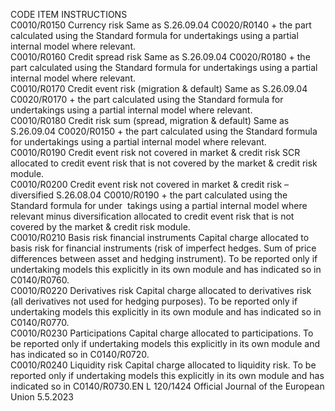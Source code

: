  
CODE  ITEM  INSTRUCTIONS  
C0010/R0150  Currency risk  Same as S.26.09.04 C0020/R0140 + the part calculated using the Standard formula 
for undertakings using a partial internal model where relevant.  
C0010/R0160  Credit spread risk  Same as S.26.09.04 C0020/R0180 + the part calculated using the Standard formula 
for undertakings using a partial internal model where relevant.  
C0010/R0170  Credit event risk 
(migration & default)  Same as S.26.09.04 C0020/R0170 + the part calculated using the Standard formula 
for undertakings using a partial internal model where relevant.  
C0010/R0180  Credit risk sum (spread, 
migration & default)  Same as S.26.09.04 C0020/R0150 + the part calculated using the Standard formula 
for undertakings using a partial internal model where relevant.  
C0010/R0190  Credit event risk not 
covered in market & 
credit risk  SCR allocated to credit event risk that is not covered by the market & credit risk 
module.  
C0010/R0200  Credit event risk not 
covered in market & 
credit risk – diversified  S.26.08.04 C0010/R0190 + the part calculated using the Standard formula for under ­
takings using a partial internal model where relevant minus diversification allocated to 
credit event risk that is not covered by the market & credit risk module.  
C0010/R0210  Basis risk financial 
instruments  Capital charge allocated to basis risk for financial instruments (risk of imperfect hedges. 
Sum of price differences between asset and hedging instrument). 
To be reported only if undertaking models this explicitly in its own module and has 
indicated so in C0140/R0760.  
C0010/R0220  Derivatives risk  Capital charge allocated to derivatives risk (all derivatives not used for hedging 
purposes). 
To be reported only if undertaking models this explicitly in its own module and has 
indicated so in C0140/R0770.  
C0010/R0230  Participations  Capital charge allocated to participations. 
To be reported only if undertaking models this explicitly in its own module and has 
indicated so in C0140/R0720.  
C0010/R0240  Liquidity risk  Capital charge allocated to liquidity risk. 
To be reported only if undertaking models this explicitly in its own module and has 
indicated so in C0140/R0730.EN  L 120/1424 Official Journal of the European Union 5.5.2023